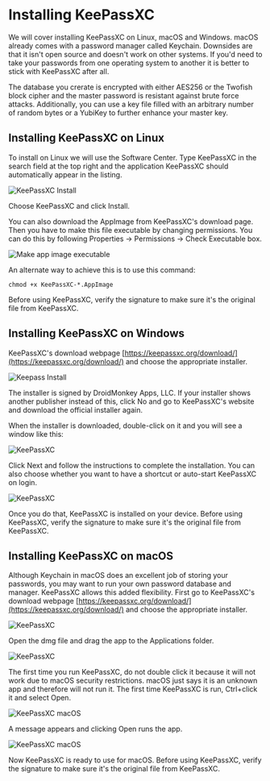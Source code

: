 Installing KeePassXC
==================

We will cover installing KeePassXC on Linux, macOS and Windows. macOS already comes with a password manager called Keychain. Downsides are that it isn't open source and doesn't work on other systems. If you'd need to take your passwords from one operating system to another it is better to stick with KeePassXC after all.

The database you crerate is encrypted with either AES256 or the Twofish block cipher and the master password is resistant against brute force attacks. Additionally, you can use a key file filled with an arbitrary number of random bytes or a YubiKey to further enhance your master key. 

Installing KeePassXC on Linux
-----------------------------

To install on Linux we will use the Software Center. Type KeePassXC in the search field at the top right and the application KeePassXC should automatically appear in the listing. 

![KeePassXC Install](KeePassXC-software-center.jpg)

Choose KeePassXC and click Install.

You can also download the AppImage from KeePassXC's download page. Then you have to make this file executable by changing permissions. You can do this by following Properties -> Permissions -> Check Executable box.

![Make app image executable](Make-app-image-executable.jpg)

An alternate way to achieve this is to use this command:

	chmod +x KeePassXC-*.AppImage

Before using KeePassXC, verify the signature to make sure it's the original file from KeePassXC.

Installing KeePassXC on Windows
-----------------------------

KeePassXC's download webpage [https://keepassxc.org/download/](https://keepassxc.org/download/) and choose the appropriate installer.

![Keepass Install](keepassxc-windows.png)

The installer is signed by DroidMonkey Apps, LLC. If your installer shows another publisher instead of this, click No and go to KeePassXC's website and download the official installer again.

When the installer is downloaded, double-click on it and you will see a window like this:

![KeePassXC](keepassxc_windows.png)

Click Next and follow the instructions to complete the installation. You can also choose whether you want to have a shortcut or auto-start KeePassXC on login.

![KeePassXC](keepassxc_windows_1.png)

Once you do that, KeePassXC is installed on your device. Before using KeePassXC, verify the signature to make sure it's the original file from KeePassXC.


Installing KeePassXC on macOS
------------------------------

Although Keychain in macOS does an excellent job of storing your passwords, you may want to run your own password database and manager. KeePassXC allows this added flexibility. First go to KeePassXC's download webpage [https://keepassxc.org/download/](https://keepassxc.org/download/) and choose the appropriate installer.

![KeePassXC](keepassxc_mac_packages.png)

Open the dmg file and drag the app to the Applications folder.

![KeePassXC](keepassxc_mac.png)

The first time you run KeePassXC, do not double click it because it will not work due to macOS security restrictions. macOS just says it is an unknown app and therefore will not run it. The first time KeePassXC is run, Ctrl+click it and select Open.

![KeePassXC macOS](keepass-1.jpg)


A message appears and clicking Open runs the app.

![KeePassXC macOS](keepass-2.jpg)

Now KeePassXC is ready to use for macOS. Before using KeePassXC, verify the signature to make sure it's the original file from KeePassXC.
